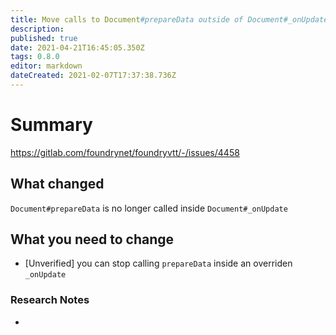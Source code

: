 ```yaml
---
title: Move calls to Document#prepareData outside of Document#_onUpdate to avoid cases where a system developer overrides this event handler and forgets to re-prepare Document data.
description: 
published: true
date: 2021-04-21T16:45:05.350Z
tags: 0.8.0
editor: markdown
dateCreated: 2021-02-07T17:37:38.736Z
---
```


# Summary
https://gitlab.com/foundrynet/foundryvtt/-/issues/4458

## What changed

`Document#prepareData` is no longer called inside `Document#_onUpdate`

## What you need to change

- [Unverified] you can stop calling `prepareData` inside an overriden `_onUpdate`

### Research Notes

- 